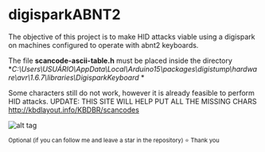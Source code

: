 # digisparkABNT2

The objective of this project is to make HID attacks viable using a digispark on machines configured to operate with abnt2 keyboards.

The file **scancode-ascii-table.h** must be placed inside the directory **C:\Users\USUÁRIO\AppData\Local\Arduino15\packages\digistump\hardware\avr\1.6.7\libraries\DigisparkKeyboard* *

Some characters still do not work, however it is already feasible to perform HID attacks.
UPDATE: THIS SITE WILL HELP PUT ALL THE MISSING CHARS http://kbdlayout.info/KBDBR/scancodes


![alt tag](https://i.stack.imgur.com/z5CeU.jpg)



<sub>Optional (if you can follow me and leave a star in the repository)  ⭐
Thank you
 
